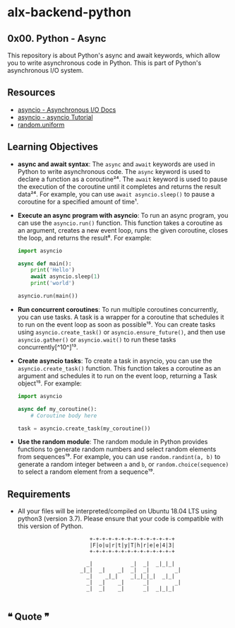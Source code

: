 # alx-backend-python

## 0x00. Python - Async

This repository is about Python's async and await keywords, which allow you to write asynchronous code in Python. This is part of Python's asynchronous I/O system.

## Resources

- [asyncio - Asynchronous I/O Docs](https://docs.python.org/3/library/asyncio.html)
- [asyncio - asyncio Tutorial](https://realpython.com/async-io-python/)
- [random.uniform](https://docs.python.org/3/library/random.html#random.uniform)

## Learning Objectives

- **async and await syntax**: The `async` and `await` keywords are used in Python to write asynchronous code. The `async` keyword is used to declare a function as a coroutine²⁴. The `await` keyword is used to pause the execution of the coroutine until it completes and returns the result data²⁴. For example, you can use `await asyncio.sleep()` to pause a coroutine for a specified amount of time¹.

- **Execute an async program with asyncio**: To run an async program, you can use the `asyncio.run()` function. This function takes a coroutine as an argument, creates a new event loop, runs the given coroutine, closes the loop, and returns the result⁸. For example:
    ```python
    import asyncio

    async def main():
        print('Hello')
        await asyncio.sleep(1)
        print('world')

    asyncio.run(main())
    ```
- **Run concurrent coroutines**: To run multiple coroutines concurrently, you can use tasks. A task is a wrapper for a coroutine that schedules it to run on the event loop as soon as possible¹⁵. You can create tasks using `asyncio.create_task()` or `asyncio.ensure_future()`, and then use `asyncio.gather()` or `asyncio.wait()` to run these tasks concurrently[^10^]¹³.

- **Create asyncio tasks**: To create a task in asyncio, you can use the `asyncio.create_task()` function. This function takes a coroutine as an argument and schedules it to run on the event loop, returning a Task object¹⁵. For example:
    ```python
    import asyncio

    async def my_coroutine():
        # Coroutine body here

    task = asyncio.create_task(my_coroutine())
    ```
- **Use the random module**: The random module in Python provides functions to generate random numbers and select random elements from sequences¹⁹. For example, you can use `random.randint(a, b)` to generate a random integer between `a` and `b`, or `random.choice(sequence)` to select a random element from a sequence¹⁹.

## Requirements


- All your files will be interpreted/compiled on Ubuntu 18.04 LTS using python3 (version 3.7). Please ensure that your code is compatible with this version of Python.

```
                          +-+-+-+-+-+-+-+-+-+-+-+-+-+
                          |F|o|u|r|t|y|T|h|r|e|e|4|3|
                          +-+-+-+-+-+-+-+-+-+-+-+-+-+
                                                         
                         _|            _|  _|  _|_|_|    
                       _|_|  _|    _|  _|  _|        _|  
                         _|    _|_|    _|_|_|_|  _|_|    
                         _|  _|    _|      _|        _|  
                         _|  _|    _|      _|  _|_|_|    
                                                         
```

## ❝ Quote ❞

